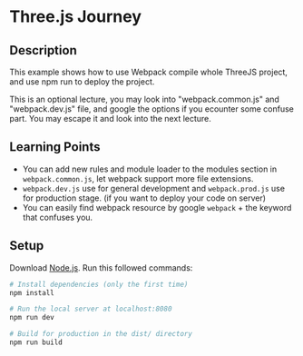 # Three.js Journey

## Description

This example shows how to use Webpack compile whole ThreeJS project,
and use npm run to deploy the project. 

This is an optional lecture, you may look into "webpack.common.js" and "webpack.dev.js" file,
and google the options if you ecounter some confuse part.
You may escape it and look into the next lecture.

## Learning Points

* You can add new rules and module loader to the modules section in `webpack.common.js`, let webpack support more file extensions.
* `webpack.dev.js` use for general development and `webpack.prod.js` use for production stage. (if you want to deploy your code on server)
* You can easily find webpack resource by google `webpack` + the keyword that confuses you.

## Setup
Download [Node.js](https://nodejs.org/en/download/).
Run this followed commands:

``` bash
# Install dependencies (only the first time)
npm install

# Run the local server at localhost:8080
npm run dev

# Build for production in the dist/ directory
npm run build